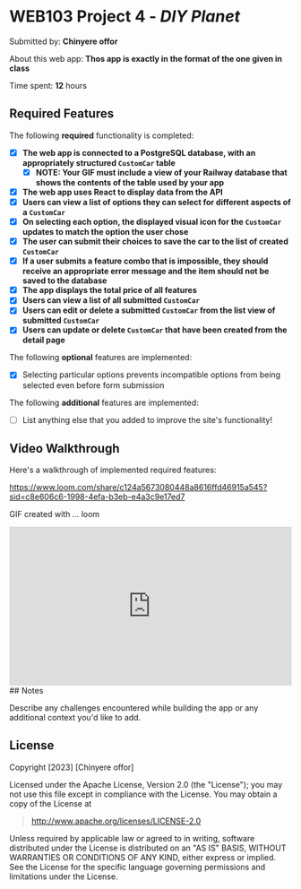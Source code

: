 # WEB103 Project 4 - *DIY Planet*

Submitted by: **Chinyere offor**

About this web app: **Thos app is exactly in the format of the one given in class**

Time spent: **12** hours

## Required Features

The following **required** functionality is completed:

<!-- Make sure to check off completed functionality below -->
- [X] **The web app is connected to a PostgreSQL database, with an appropriately structured `CustomCar` table**
  - [X] **NOTE: Your GIF must include a view of your Railway database that shows the contents of the table used by your app**
- [X] **The web app uses React to display data from the API**
- [X] **Users can view a list of options they can select for different aspects of a `CustomCar`**
- [X] **On selecting each option, the displayed visual icon for the `CustomCar` updates to match the option the user chose**
- [X] **The user can submit their choices to save the car to the list of created `CustomCar`**
- [X] **If a user submits a feature combo that is impossible, they should receive an appropriate error message and the item should not be saved to the database**
- [X] **The app displays the total price of all features**
- [X] **Users can view a list of all submitted `CustomCar`**
- [X] **Users can edit or delete a submitted `CustomCar` from the list view of submitted `CustomCar`**
- [X] **Users can update or delete `CustomCar` that have been created from the detail page**

The following **optional** features are implemented:

- [X] Selecting particular options prevents incompatible options from being selected even before form submission

The following **additional** features are implemented:

- [ ] List anything else that you added to improve the site's functionality!

## Video Walkthrough

Here's a walkthrough of implemented required features:

https://www.loom.com/share/c124a5673080448a8616ffd46915a545?sid=c8e606c6-1998-4efa-b3eb-e4a3c9e17ed7

<!-- Replace this with whatever GIF tool you used! -->
GIF created with ...  loom
<div style="position: relative; padding-bottom: 56.25%; height: 0;"><iframe src="https://www.loom.com/embed/c124a5673080448a8616ffd46915a545?sid=a3e54502-10ee-47a6-b563-6399f54e88c5" frameborder="0" webkitallowfullscreen mozallowfullscreen allowfullscreen style="position: absolute; top: 0; left: 0; width: 100%; height: 100%;"></iframe></div>
## Notes

Describe any challenges encountered while building the app or any additional context you'd like to add.

## License

Copyright [2023] [Chinyere offor]

Licensed under the Apache License, Version 2.0 (the "License"); you may not use this file except in compliance with the License. You may obtain a copy of the License at

> http://www.apache.org/licenses/LICENSE-2.0

Unless required by applicable law or agreed to in writing, software distributed under the License is distributed on an "AS IS" BASIS, WITHOUT WARRANTIES OR CONDITIONS OF ANY KIND, either express or implied. See the License for the specific language governing permissions and limitations under the License.